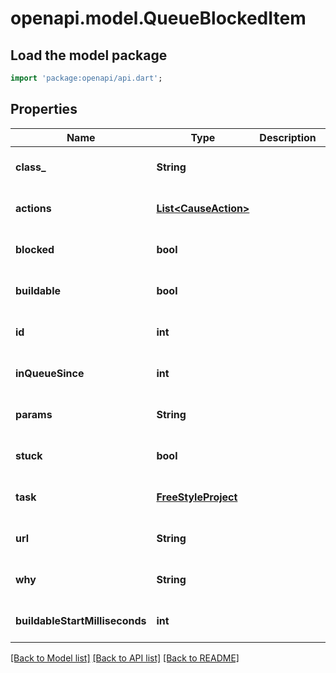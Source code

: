 # openapi.model.QueueBlockedItem

## Load the model package
```dart
import 'package:openapi/api.dart';
```

## Properties
Name | Type | Description | Notes
------------ | ------------- | ------------- | -------------
**class_** | **String** |  | [optional] [default to null]
**actions** | [**List&lt;CauseAction&gt;**](CauseAction.md) |  | [optional] [default to []]
**blocked** | **bool** |  | [optional] [default to null]
**buildable** | **bool** |  | [optional] [default to null]
**id** | **int** |  | [optional] [default to null]
**inQueueSince** | **int** |  | [optional] [default to null]
**params** | **String** |  | [optional] [default to null]
**stuck** | **bool** |  | [optional] [default to null]
**task** | [**FreeStyleProject**](FreeStyleProject.md) |  | [optional] [default to null]
**url** | **String** |  | [optional] [default to null]
**why** | **String** |  | [optional] [default to null]
**buildableStartMilliseconds** | **int** |  | [optional] [default to null]

[[Back to Model list]](../README.md#documentation-for-models) [[Back to API list]](../README.md#documentation-for-api-endpoints) [[Back to README]](../README.md)


